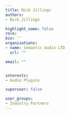 ```yaml
---
title: Nick Jillings
authors:
- Nick_Jillings

highlight_name: false
role:
bio: ''
organizations:
- name: Semantic Audio LTD
  url: ""

email: ""


interests:
- Audio Plugins

superuser: false

user_groups:
- Industry Partners
---
```

